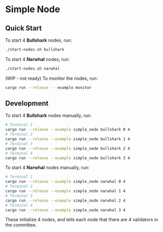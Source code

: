 # Simple Node

## Quick Start

To start 4 **Bullshark** nodes, run:
```bash
./start-nodes.sh bullshark
```
To start 4 **Narwhal** nodes, run:
```bash
./start-nodes.sh narwhal
```

(WIP - not ready) To monitor the nodes, run:
```bash
cargo run --release -- example monitor
```

## Development

To start 4 **Bullshark** nodes manually, run:
```bash
# Terminal 1
cargo run --release --example simple_node bullshark 0 4
# Terminal 2
cargo run --release --example simple_node bullshark 1 4
# Terminal 3
cargo run --release --example simple_node bullshark 2 4
# Terminal 4
cargo run --release --example simple_node bullshark 3 4
```

To start 4 **Narwhal** nodes manually, run:
```bash
# Terminal 1
cargo run --release --example simple_node narwhal 0 4
# Terminal 2
cargo run --release --example simple_node narwhal 1 4
# Terminal 3
cargo run --release --example simple_node narwhal 2 4
# Terminal 4
cargo run --release --example simple_node narwhal 3 4
```

These initialize 4 nodes, and tells each node that there are 4 validators in the committee.
